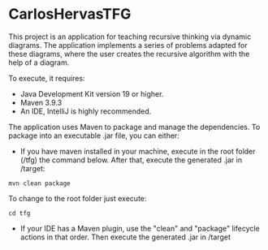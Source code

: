 # CarlosHervasTFG

This project is an application for teaching recursive thinking via dynamic diagrams.
The application implements a series of problems adapted for these diagrams, where the user creates the recursive algorithm with the help of a diagram.

To execute, it requires:
- Java Development Kit version 19 or higher.
- Maven 3.9.3
- An IDE, IntelliJ is highly recommended.

The application uses Maven to package and manage the dependencies. 
To package into an executable .jar file, you can either:
- If you have maven installed in your machine, execute in the root folder (/tfg) the command below. After that, execute the generated .jar in /target:
```
mvn clean package
```
To change to the root folder just execute:
```
cd tfg
```
- If your IDE has a Maven plugin, use the "clean" and "package" lifecycle actions in that order. Then execute the generated .jar in /target

